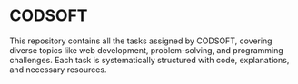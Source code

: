 # CODSOFT
This repository contains all the tasks assigned by CODSOFT, covering diverse topics like web development, problem-solving, and programming challenges. Each task is systematically structured with code, explanations, and necessary resources.
